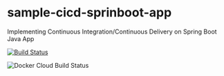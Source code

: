 # sample-cicd-sprinboot-app
Implementing Continuous Integration/Continuous Delivery on Spring Boot Java App

[![Build Status](https://travis-ci.com/Belsonraja/sample-cicd-sprinboot-app.svg)](https://travis-ci.com/github/Belsonraja/sample-cicd-sprinboot-app)

![Docker Cloud Build Status](https://img.shields.io/docker/cloud/build/belsonraja/sample-cicd-sprinboot-app)
